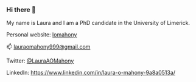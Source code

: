 ### Hi there 👋

My name is Laura and I am a PhD candidate in the University of Limerick. 

Personal website: [lomahony](https://lomahony.github.io/)

📫 lauraomahony999@gmail.com

Twitter: [@LauraAOMahony](https://twitter.com/LauraAOMahony)

LinkedIn: https://www.linkedin.com/in/laura-o-mahony-9a8a0513a/ 
